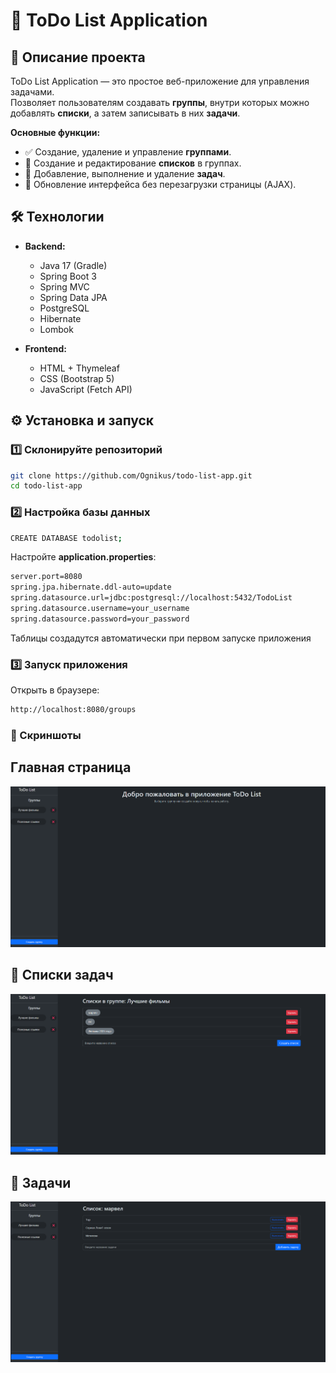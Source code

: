 # 📝 ToDo List Application

## 📖 Описание проекта
ToDo List Application — это простое веб-приложение для управления задачами.  
Позволяет пользователям создавать **группы**, внутри которых можно добавлять **списки**, а затем записывать в них **задачи**.  

**Основные функции:**
- ✅ Создание, удаление и управление **группами**.
- 📂 Создание и редактирование **списков** в группах.
- 📝 Добавление, выполнение и удаление **задач**.
- 🔄 Обновление интерфейса без перезагрузки страницы (AJAX).

## 🛠️ Технологии
- **Backend:**  
  - Java 17 (Gradle)
  - Spring Boot 3  
  - Spring MVC  
  - Spring Data JPA  
  - PostgreSQL  
  - Hibernate
  - Lombok

- **Frontend:**  
  - HTML + Thymeleaf  
  - CSS (Bootstrap 5)  
  - JavaScript (Fetch API)  

## ⚙️ Установка и запуск

### 1️⃣ Склонируйте репозиторий  
```sh
git clone https://github.com/Ognikus/todo-list-app.git
cd todo-list-app
```
### 2️⃣ Настройка базы данных
```sh
CREATE DATABASE todolist;
```
Настройте **application.properties**:
```sh
server.port=8080
spring.jpa.hibernate.ddl-auto=update
spring.datasource.url=jdbc:postgresql://localhost:5432/TodoList
spring.datasource.username=your_username
spring.datasource.password=your_password
```
Таблицы создадутся автоматически при первом запуске приложения

### 3️⃣ Запуск приложения
Открыть в браузере:
```sh
http://localhost:8080/groups
```

### 📸 Скриншоты
## Главная страница
![Главная страница](img/main.png)
## 📂 Списки задач  
![Списки](img/list.png)
## 🎯 Задачи  
![Задачи](img/task.png)
